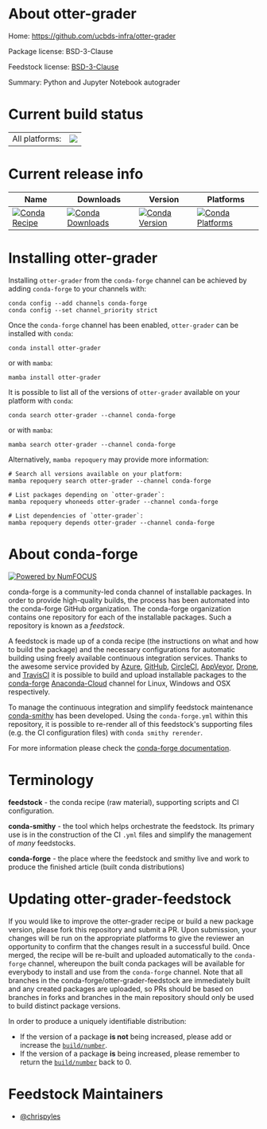 About otter-grader
==================

Home: https://github.com/ucbds-infra/otter-grader

Package license: BSD-3-Clause

Feedstock license: [BSD-3-Clause](https://github.com/conda-forge/otter-grader-feedstock/blob/main/LICENSE.txt)

Summary: Python and Jupyter Notebook autograder

Current build status
====================


<table><tr><td>All platforms:</td>
    <td>
      <a href="https://dev.azure.com/conda-forge/feedstock-builds/_build/latest?definitionId=17842&branchName=main">
        <img src="https://dev.azure.com/conda-forge/feedstock-builds/_apis/build/status/otter-grader-feedstock?branchName=main">
      </a>
    </td>
  </tr>
</table>

Current release info
====================

| Name | Downloads | Version | Platforms |
| --- | --- | --- | --- |
| [![Conda Recipe](https://img.shields.io/badge/recipe-otter--grader-green.svg)](https://anaconda.org/conda-forge/otter-grader) | [![Conda Downloads](https://img.shields.io/conda/dn/conda-forge/otter-grader.svg)](https://anaconda.org/conda-forge/otter-grader) | [![Conda Version](https://img.shields.io/conda/vn/conda-forge/otter-grader.svg)](https://anaconda.org/conda-forge/otter-grader) | [![Conda Platforms](https://img.shields.io/conda/pn/conda-forge/otter-grader.svg)](https://anaconda.org/conda-forge/otter-grader) |

Installing otter-grader
=======================

Installing `otter-grader` from the `conda-forge` channel can be achieved by adding `conda-forge` to your channels with:

```
conda config --add channels conda-forge
conda config --set channel_priority strict
```

Once the `conda-forge` channel has been enabled, `otter-grader` can be installed with `conda`:

```
conda install otter-grader
```

or with `mamba`:

```
mamba install otter-grader
```

It is possible to list all of the versions of `otter-grader` available on your platform with `conda`:

```
conda search otter-grader --channel conda-forge
```

or with `mamba`:

```
mamba search otter-grader --channel conda-forge
```

Alternatively, `mamba repoquery` may provide more information:

```
# Search all versions available on your platform:
mamba repoquery search otter-grader --channel conda-forge

# List packages depending on `otter-grader`:
mamba repoquery whoneeds otter-grader --channel conda-forge

# List dependencies of `otter-grader`:
mamba repoquery depends otter-grader --channel conda-forge
```


About conda-forge
=================

[![Powered by
NumFOCUS](https://img.shields.io/badge/powered%20by-NumFOCUS-orange.svg?style=flat&colorA=E1523D&colorB=007D8A)](https://numfocus.org)

conda-forge is a community-led conda channel of installable packages.
In order to provide high-quality builds, the process has been automated into the
conda-forge GitHub organization. The conda-forge organization contains one repository
for each of the installable packages. Such a repository is known as a *feedstock*.

A feedstock is made up of a conda recipe (the instructions on what and how to build
the package) and the necessary configurations for automatic building using freely
available continuous integration services. Thanks to the awesome service provided by
[Azure](https://azure.microsoft.com/en-us/services/devops/), [GitHub](https://github.com/),
[CircleCI](https://circleci.com/), [AppVeyor](https://www.appveyor.com/),
[Drone](https://cloud.drone.io/welcome), and [TravisCI](https://travis-ci.com/)
it is possible to build and upload installable packages to the
[conda-forge](https://anaconda.org/conda-forge) [Anaconda-Cloud](https://anaconda.org/)
channel for Linux, Windows and OSX respectively.

To manage the continuous integration and simplify feedstock maintenance
[conda-smithy](https://github.com/conda-forge/conda-smithy) has been developed.
Using the ``conda-forge.yml`` within this repository, it is possible to re-render all of
this feedstock's supporting files (e.g. the CI configuration files) with ``conda smithy rerender``.

For more information please check the [conda-forge documentation](https://conda-forge.org/docs/).

Terminology
===========

**feedstock** - the conda recipe (raw material), supporting scripts and CI configuration.

**conda-smithy** - the tool which helps orchestrate the feedstock.
                   Its primary use is in the construction of the CI ``.yml`` files
                   and simplify the management of *many* feedstocks.

**conda-forge** - the place where the feedstock and smithy live and work to
                  produce the finished article (built conda distributions)


Updating otter-grader-feedstock
===============================

If you would like to improve the otter-grader recipe or build a new
package version, please fork this repository and submit a PR. Upon submission,
your changes will be run on the appropriate platforms to give the reviewer an
opportunity to confirm that the changes result in a successful build. Once
merged, the recipe will be re-built and uploaded automatically to the
`conda-forge` channel, whereupon the built conda packages will be available for
everybody to install and use from the `conda-forge` channel.
Note that all branches in the conda-forge/otter-grader-feedstock are
immediately built and any created packages are uploaded, so PRs should be based
on branches in forks and branches in the main repository should only be used to
build distinct package versions.

In order to produce a uniquely identifiable distribution:
 * If the version of a package **is not** being increased, please add or increase
   the [``build/number``](https://docs.conda.io/projects/conda-build/en/latest/resources/define-metadata.html#build-number-and-string).
 * If the version of a package **is** being increased, please remember to return
   the [``build/number``](https://docs.conda.io/projects/conda-build/en/latest/resources/define-metadata.html#build-number-and-string)
   back to 0.

Feedstock Maintainers
=====================

* [@chrispyles](https://github.com/chrispyles/)

